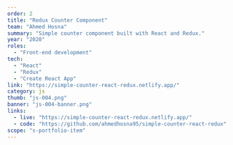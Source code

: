 ```yaml
---
order: 2
title: "Redux Counter Component"
team: "Ahmed Hosna"
summary: "Simple counter component built with React and Redux."
year: "2020"
roles:
  - "Front-end development"
tech:
  - "React"
  - "Redux"
  - "Create React App"
link: "https://simple-counter-react-redux.netlify.app/"
category: js
thumb: "js-004.png"
banner: "js-004-banner.png"
links:
  - live: "https://simple-counter-react-redux.netlify.app/"
  - code: "https://github.com/ahmedhosna95/simple-counter-react-redux"
scope: "s-portfolio-item"
---
```


